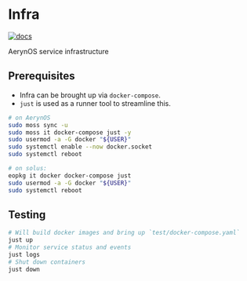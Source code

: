 # Infra

[![docs](https://img.shields.io/badge/docs-passing-brightgreen)](https://serpent-os.github.io/infra-test/)

AerynOS service infrastructure

## Prerequisites

- Infra can be brought up via `docker-compose`.
- `just` is used as a runner tool to streamline this.

```sh
# on AerynOS
sudo moss sync -u
sudo moss it docker-compose just -y
sudo usermod -a -G docker "${USER}"
sudo systemctl enable --now docker.socket
sudo systemctl reboot 
```

```sh
# on solus:
eopkg it docker docker-compose just
sudo usermod -a -G docker "${USER}"
sudo systemctl reboot
```

## Testing

```sh
# Will build docker images and bring up `test/docker-compose.yaml`
just up
# Monitor service status and events
just logs
# Shut down containers
just down
```
